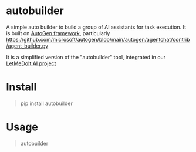 # autobuilder

A simple auto builder to build a group of AI assistants for task execution. It is built on [AutoGen framework](https://microsoft.github.io/autogen/docs/Getting-Started/), particularly https://github.com/microsoft/autogen/blob/main/autogen/agentchat/contrib/agent_builder.py

It is a simplified version of the "autobuilder" tool, integrated in our [LetMeDoIt AI project](https://github.com/eliranwong/letmedoit)

# Install

> pip install autobuilder

# Usage

> autobuilder
